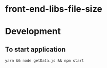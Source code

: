 # front-end-libs-file-size

# Development
## To start application
`yarn && node getData.js && npm start`
